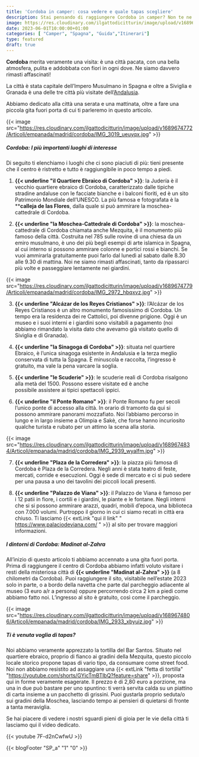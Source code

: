 ```yaml
---
title: 'Cordoba in camper: cosa vedere e quale tapas scegliere'
description: Stai pensando di raggiungere Cordoba in camper? Non te ne pentirai, è una meta meravigliosa! Scoprila con noi!  
image: https://res.cloudinary.com/ilgattodicitturin/image/upload/v1689674761/Articoli/empanada/madrid/cordoba/IMG_2986_mpur3w.jpg
date: 2023-06-01T10:00:00+01:00
categories: [ "Camper", "Spagna", "Guida","Itinerari"]
type: featured
draft: true 
---
```



**Cordoba** merita veramente una visita: è una città pacata, con una bella atmosfera, pulita e addobbata con fiori in ogni dove. Ne siamo davvero rimasti affascinati! 

La città è stata capitale dell’Impero Musulmano in Spagna e oltre a Siviglia e Granada è una delle tre città più visitate dell’[Andalusia](/blog/viaggio-andalusia-in-camper-itinerari.md).

<!-- Noi l’abbiamo raggiunta facilmente a bordo del nostro van e abbiamo parcheggiato vicino allo zoo (trovi qui le coordinate), to do da dove abbiamo raggiunto il centro città in 20 minuti a piedi.  -->

Abbiamo dedicato alla città una serata e una mattinata, oltre a fare una piccola gita fuori porta di cui ti parleremo in questo articolo. 

{{< image src="https://res.cloudinary.com/ilgattodicitturin/image/upload/v1689674772/Articoli/empanada/madrid/cordoba/IMG_3019_ueuyqx.jpg" >}}

##### Cordoba: I più importanti luoghi di interesse

Di seguito ti elenchiamo i luoghi che ci sono piaciuti di più: tieni presente che il centro è ristretto e tutto è raggiungibile in poco tempo a piedi. 

1. **{{< underline "il Quartiere Ebraico di Cordoba" >}}**: la Judería è il vecchio quartiere ebraico di Cordoba, caratterizzato dalle tipiche stradine andaluse con le facciate bianche e i balconi fioriti, ed è un sito Patrimonio Mondiale dell’UNESCO.
La più famosa e fotografata è la ****calleja de las Flores**, dalla quale si può ammirare la moschea-cattedrale di Cordoba.

2. **{{< underline "la Moschea-Cattedrale di Cordoba" >}}**: la moschea-cattedrale di Cordoba chiamata anche Mezquita, è il monumento più famoso della città. Costruita nel 785 sulle rovine di una chiesa da un emiro musulmano, è uno dei più begli esempi di arte islamica in Spagna, al cui interno si possono ammirare colonne e portici rossi e bianchi.
Se vuoi ammirarla gratuitamente puoi farlo dal lunedì al sabato dalle 8.30 alle 9.30 di mattina. 
Noi ne siamo rimasti affascinati, tanto da ripassarci più volte e passeggiare lentamente nei giardini.

{{< image src="https://res.cloudinary.com/ilgattodicitturin/image/upload/v1689674779/Articoli/empanada/madrid/cordoba/IMG_2972_hbqxvz.jpg" >}}

3. **{{< underline "Alcázar de los Reyes Cristianos" >}}**: l’Alcázar de los Reyes Cristianos è un altro monumento famosissimo di Cordoba. Un tempo era la residenza dei re Cattolici, poi divenne prigione. Oggi è un museo e i suoi interni e i giardini sono visitabili a pagamento (noi abbiamo rimandato la visita dato che avevamo già visitato quello di Siviglia e di Granada). 

4. **{{< underline "la Sinagoga di Cordoba" >}}**: situata nel quartiere Ebraico, è l’unica sinagoga esistente in Andalusia e la terza meglio conservata di tutta la Spagna. È minuscola e raccolta, l’ingresso è gratuito, ma vale la pena varcare la soglia. 

5. **{{< underline "le Scuderie" >}}**: le scuderie reali di Cordoba risalgono alla metà del 1500.
Possono essere visitate ed è anche possibile assistere ai tipici spettacoli ippici.

6. **{{< underline "il Ponte Romano" >}}**: il Ponte Romano fu per secoli l’unico ponte di accesso alla città. In orario di tramonto da qui si possono ammirare panorami mozzafiato. Noi l’abbiamo percorso in lungo e in largo insieme a Olimpia e Sakè, che forse hanno incuriosito qualche turista e rubato per un attimo la scena alla storia. 

{{< image src="https://res.cloudinary.com/ilgattodicitturin/image/upload/v1689674834/Articoli/empanada/madrid/cordoba/IMG_2939_wyalfm.jpg" >}}

7. **{{< underline "Plaza de la Corredera" >}}**: la piazza più famosa di Cordoba è Plaza de la Corredera. Negli anni è stata teatro di feste, mercati, corride e esecuzioni. Oggi è sede di mercato e ci si può sedere per una pausa a uno dei tavolini dei piccoli locali presenti. 

8. **{{< underline "Palazzo de Viana" >}}**: il Palazzo de Viana è famoso per i 12 patii in fiore, i cortili e i giardini, le piante e le fontane. Negli interni che si si possono ammirare arazzi, quadri, mobili d’epoca, una biblioteca con 7.000 volumi. Purtroppo il giorno in cui ci siamo recati in città era chiuso. Ti lasciamo {{< extLink "qui il link" " https://www.palaciodeviana.com/
" >}} al sito per trovare maggiori informazioni.

##### I dintorni di Cordoba: Madinat al-Zahra

All’inizio di questo articolo ti abbiamo accennato a una gita fuori porta. Prima di raggiungere il centro di Cordoba abbiamo infatti voluto visitare i resti della misteriosa città di **{{< underline "Madinat al-Zahra" >}}** (a 8 chilometri da Cordoba).
Puoi raggiungere il sito, visitabile nell’estate 2023 solo in parte, o a bordo della navetta che parte dal parcheggio adiacente al museo (3 euro a/r a persona) oppure percorrendo circa 2 km a piedi come abbiamo fatto noi.
L’ingresso al sito è gratuito, così come il parcheggio. 

{{< image src="https://res.cloudinary.com/ilgattodicitturin/image/upload/v1689674806/Articoli/empanada/madrid/cordoba/IMG_2933_xbyuiz.jpg" >}}

##### Ti è venuta voglia di tapas? 

Noi abbiamo veramente apprezzato la tortilla del Bar Santos. Situato nel quartiere ebraico, proprio di fianco ai gradini della Mezquita, questo piccolo locale storico propone tapas di vario tipo, da consumare come street food. Noi non abbiamo resistito ad assaggiare una {{< extLink "fetta di tortilla" "https://youtube.com/shorts/GYjcTmBTlbQ?feature=share" >}}, proposta qui in forme veramente esagerate. 
Il prezzo è di 2,80 euro a porzione, ma una in due può bastare per uno spuntino: ti verrà servita calda su un piattino di carta insieme a un pacchetto di grissini. Puoi gustarla proprio seduta/o sui gradini della Moschea, lasciando tempo ai pensieri di quietarsi di fronte a tanta meraviglia. 

Se hai piacere di vedere i nostri sguardi pieni di gioia per le vie della città ti lasciamo qui il video dedicato. 

{{< youtube 7F-d2nCwfwU >}} 


{{< blogFooter "SP_a" "1" "0" >}}